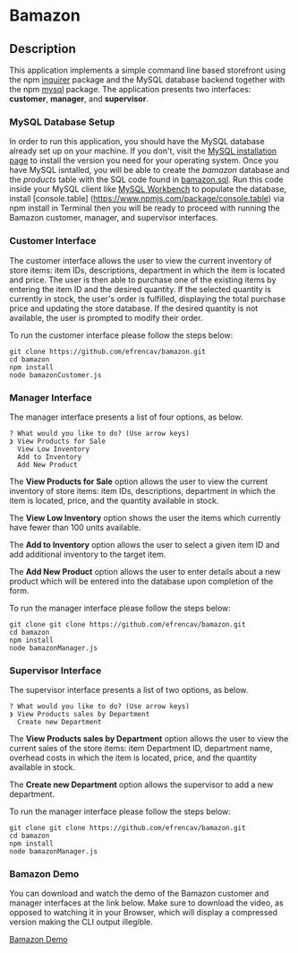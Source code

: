 # Bamazon

## Description

This application implements a simple command line based storefront using the npm [inquirer](https://www.npmjs.com/package/inquirer) package and the MySQL database backend together with the npm [mysql](https://www.npmjs.com/package/mysql) package. The application presents two interfaces: **customer**, **manager**, and **supervisor**.

### MySQL Database Setup

In order to run this application, you should have the MySQL database already set up on your machine. If you don't, visit the [MySQL installation page](https://dev.mysql.com/doc/refman/5.6/en/installing.html) to install the version you need for your operating system. Once you have MySQL isntalled, you will be able to create the *bamazon* database and the *products* table with the SQL code found in [bamazon.sql](bamazon.sql). Run this code inside your MySQL client like [MySQL Workbench](https://www.mysql.com/products/workbench/) to populate the database, install [console.table] (https://www.npmjs.com/package/console.table) via npm install in Terminal then you will be ready to proceed with running the Bamazon customer, manager, and supervisor interfaces.

### Customer Interface

The customer interface allows the user to view the current inventory of store items: item IDs, descriptions, department in which the item is located and price. The user is then able to purchase one of the existing items by entering the item ID and the desired quantity. If the selected quantity is currently in stock, the user's order is fulfilled, displaying the total purchase price and updating the store database. If the desired quantity is not available, the user is prompted to modify their order.

To run the customer interface please follow the steps below:

	git clone https://github.com/efrencav/bamazon.git
	cd bamazon
	npm install
	node bamazonCustomer.js

### Manager Interface

The manager interface presents a list of four options, as below. 

	? What would you like to do? (Use arrow keys)
	❯ View Products for Sale 
	  View Low Inventory 
	  Add to Inventory 
	  Add New Product
	  
The **View Products for Sale** option allows the user to view the current inventory of store items: item IDs, descriptions, department in which the item is located, price, and the quantity available in stock. 

The **View Low Inventory** option shows the user the items which currently have fewer than 100 units available.

The **Add to Inventory** option allows the user to select a given item ID and add additional inventory to the target item.

The **Add New Product** option allows the user to enter details about a new product which will be entered into the database upon completion of the form.

To run the manager interface please follow the steps below:

	git clone git clone https://github.com/efrencav/bamazon.git
	cd bamazon
	npm install
	node bamazonManager.js

### Supervisor Interface

The supervisor interface presents a list of two options, as below. 

	? What would you like to do? (Use arrow keys)
	❯ View Products sales by Department 
	  Create new Department 
	  
	  
The **View Products sales by Department** option allows the user to view the current sales of the store items: item Department ID, department name, overhead costs in which the item is located, price, and the quantity available in stock. 

The **Create new Department** option allows the supervisor to add a new department.

To run the manager interface please follow the steps below:

	git clone git clone https://github.com/efrencav/bamazon.git
	cd bamazon
	npm install
	node bamazonManager.js

### Bamazon Demo

You can download and watch the demo of the Bamazon customer and manager interfaces at the link below. Make sure to download the video, as opposed to watching it in your Browser, which will display a compressed version making the CLI output illegible.

[Bamazon Demo](https://drive.google.com/file/d/1Pu1A0ee61boshLwtkz3UbMTah6f_z9cr/view)

